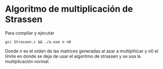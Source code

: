 # Algoritmo de multiplicación de Strassen

Para compilar y ejecutar 
```
gcc Strassen.c && ./a.exe n n0
```

Donde n es el orden de las matrices generadas al azar a multiplñicar y n0 el límite en donde se deja de usar el algoritmo de strassen y se usa la multiplicación normal.
